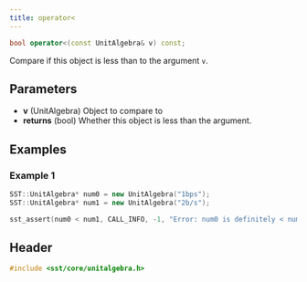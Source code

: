 ```yaml
---
title: operator<
---
```


```cpp
bool operator<(const UnitAlgebra& v) const;
```

Compare if this object is less than to the argument `v`.

## Parameters
* **v** (UnitAlgebra) Object to compare to  
* **returns** (bool) Whether this object is less than the argument.

## Examples

### Example 1
```cpp
SST::UnitAlgebra* num0 = new UnitAlgebra("1bps");
SST::UnitAlgebra* num1 = new UnitAlgebra("2b/s");

sst_assert(num0 < num1, CALL_INFO, -1, "Error: num0 is definitely < num1!!");
```

## Header
```cpp
#include <sst/core/unitalgebra.h>
```
